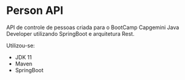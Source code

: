 # Person API

API de controle de pessoas criada para o BootCamp Capgemini Java Developer utilizando SpringBoot e arquitetura Rest.

Utilizou-se:

- JDK 11
- Maven
- SpringBoot
